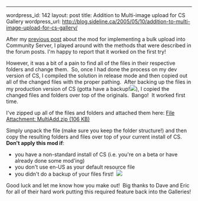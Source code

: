 --- 
wordpress_id: 142
layout: post
title: Addition to Multi-image upload for CS Gallery
wordpress_url: http://blog.sideline.ca/2005/05/10/addition-to-multi-image-upload-for-cs-gallery/

<p>After my <a href="http://my.aream.ca/blogs/mike/archive/2005/05/04/14857.aspx">previous post</a> about the mod for implementing a bulk upload into Community Server, I played around with the methods that were described in the forum posts. I'm happy to report that it worked on the first try!</p>
<p>However, it was a bit of a pain to find all of the files in their respective folders and change them.  So, once I had done the process on my dev version of CS, I compiled the solution in release mode and then copied out all of the changed files with the proper pathing.  After backing up the files in my production version of CS (gotta have a backup!<img src="http://my.aream.ca/blogs/images/smile3.gif" />), I copied the changed files and folders over top of the originals.  Bango!  It worked first time.</p>
<p>I've zipped up all of the files and folders and attached them here: <a href="http://my.aream.ca/blogs/images/MultiAdd.zip">File Attachment: MultiAdd.zip (106 KB)</a></p>
<p>Simply unpack the file (make sure you keep the folder structure!) and then copy the resulting folders and files over top of your current install of CS.  <strong>Don't apply this mod if</strong>:</p>
<ul>
<li>you have a non-standard install of CS (i.e. you're on a beta or have already done some mod'ing)</li>
<li>you don't use en-US as your default resource file</li>
<li>you didn't do a backup of your files first!  <img src="http://my.aream.ca/blogs/images/smile3.gif" /></li></ul>
<p>Good luck and let me know how you make out!  Big thanks to Dave and Eric for all of their hard work putting this required feature back into the Galleries!</p>
